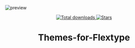 ![preview](/img/preview.png)

<p align="center">  
<a href="https://github.com/flextype/flextype">
<img src="https://img.shields.io/github/downloads/seregajd999/Themes-for-Flextype/total.svg?colorB=blue" alt="Total downloads">
</a> 
<a href="">
<img src="https://img.shields.io/github/stars/seregajd999/Themes-for-Flextype" alt="Stars">
</a> 
</p>

<h1 align="center">Themes-for-Flextype</h1>
